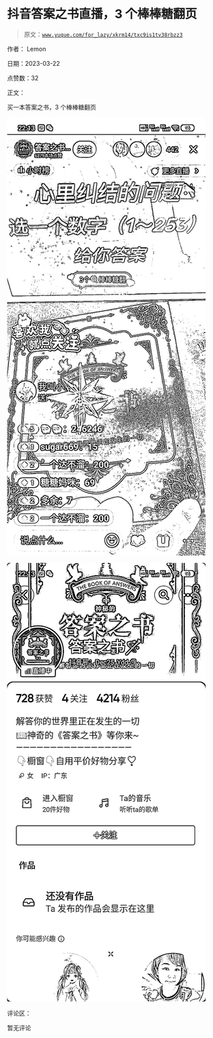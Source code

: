 # 抖音答案之书直播，3 个棒棒糖翻页

> 原文：[`www.yuque.com/for_lazy/xkrm14/txc9is1tv38rbzz3`](https://www.yuque.com/for_lazy/xkrm14/txc9is1tv38rbzz3)

作者： Lemon

日期：2023-03-22

点赞数：32

正文：

买一本答案之书，3 个棒棒糖翻页

![](img/423a40f9de069ae80f86fa27906575b1.png)

![](img/5bd8a2cf5f7b0433561f57de9c5fbc11.png)

评论区：

暂无评论




